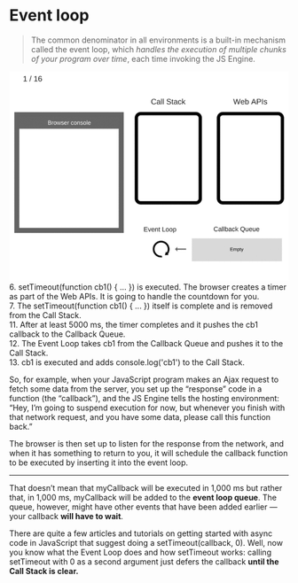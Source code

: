 # Event loop

> The common denominator in all environments is a built-in mechanism called the event loop, which _handles the execution of multiple chunks of your program over time_, each time invoking the JS Engine.  

![Process steps](event_loop.gif)
6. setTimeout(function cb1() { ... }) is executed. The browser creates a timer as part of the Web APIs. It is going to handle the countdown for you.  
7. The setTimeout(function cb1() { ... }) itself is complete and is removed from the Call Stack.  
11. After at least 5000 ms, the timer completes and it pushes the cb1 callback to the Callback Queue.  
12. The Event Loop takes cb1 from the Callback Queue and pushes it to the Call Stack.  
13. cb1 is executed and adds console.log('cb1') to the Call Stack.






So, for example, when your JavaScript program makes an Ajax request to fetch some data from the server, you set up the “response” code in a function (the “callback”), and the JS Engine tells the hosting environment:
“Hey, I’m going to suspend execution for now, but whenever you finish with that network request, and you have some data, please call this function back.”

The browser is then set up to listen for the response from the network, and when it has something to return to you, it will schedule the callback function to be executed by inserting it into the event loop.

---

That doesn’t mean that myCallback will be executed in 1,000 ms but rather that, in 1,000 ms, myCallback will be added to the **event loop queue**. The queue, however, might have other events that have been added earlier — your callback **will have to wait**.

There are quite a few articles and tutorials on getting started with async code in JavaScript that suggest doing a setTimeout(callback, 0). Well, now you know what the Event Loop does and how setTimeout works: calling setTimeout with 0 as a second argument just defers the callback **until the Call Stack is clear.**